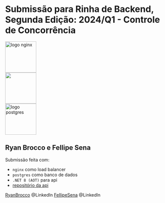 # Submissão para Rinha de Backend, Segunda Edição: 2024/Q1 - Controle de Concorrência


<img src="https://upload.wikimedia.org/wikipedia/commons/c/c5/Nginx_logo.svg" alt="logo nginx" width="100" height="auto">
<br />
<img src="https://upload.wikimedia.org/wikipedia/commons/2/29/Postgresql_elephant.svg" width="100" height="auto">
<br />
<img src="https://upload.wikimedia.org/wikipedia/commons/thumb/7/7d/Microsoft_.NET_logo.svg/64px-Microsoft_.NET_logo.svg.png" alt="logo postgres" width="100" height="auto">


## Ryan Brocco e Fellipe Sena
Submissão feita com:
- `nginx` como load balancer
- `postgres` como banco de dados
- `.NET 8 (AOT)` para api
- [repositório da api](https://github.com/RyanMouraBrocco/rinha-de-backend-2024-q1/tree/main)

[RyanBrocco](https://www.linkedin.com/in/ryan-moura-brocco-837075177/) @LinkedIn
[FellipeSena](https://www.linkedin.com/in/fellipesn/) @LinkedIn